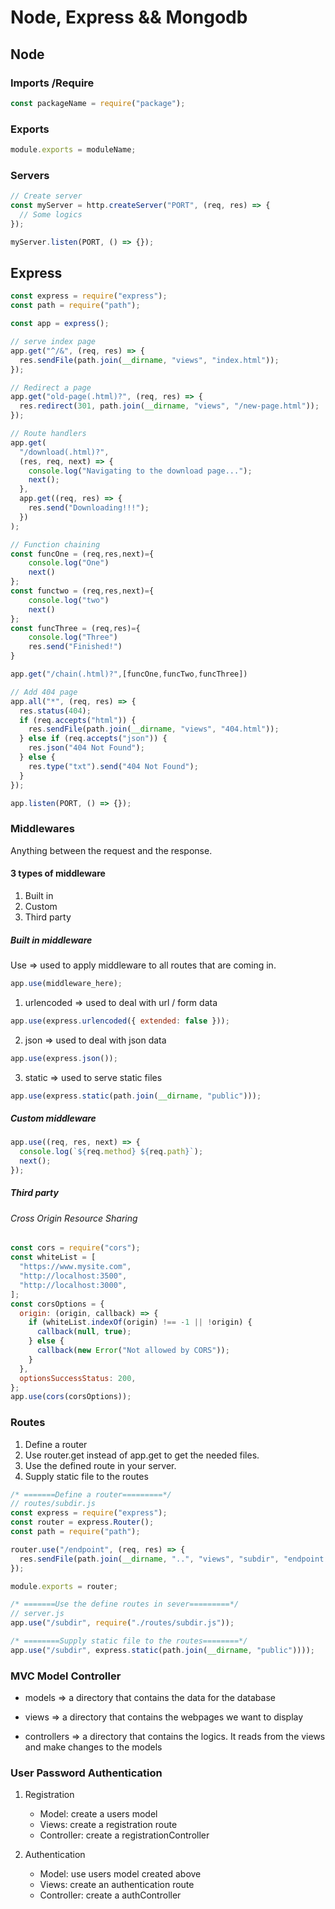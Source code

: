 # Node, Express && Mongodb

## Node

### Imports /Require

```js
const packageName = require("package");
```

### Exports

```js
module.exports = moduleName;
```

### Servers

```js
// Create server
const myServer = http.createServer("PORT", (req, res) => {
  // Some logics
});

myServer.listen(PORT, () => {});
```

## Express

```js
const express = require("express");
const path = require("path");

const app = express();

// serve index page
app.get("^/&", (req, res) => {
  res.sendFile(path.join(__dirname, "views", "index.html"));
});

// Redirect a page
app.get("old-page(.html)?", (req, res) => {
  res.redirect(301, path.join(__dirname, "views", "/new-page.html"));
});

// Route handlers
app.get(
  "/download(.html)?",
  (res, req, next) => {
    console.log("Navigating to the download page...");
    next();
  },
  app.get((req, res) => {
    res.send("Downloading!!!");
  })
);

// Function chaining
const funcOne = (req,res,next)={
    console.log("One")
    next()
};
const functwo = (req,res,next)={
    console.log("two")
    next()
};
const funcThree = (req,res)={
    console.log("Three")
    res.send("Finished!")
}

app.get("/chain(.html)?",[funcOne,funcTwo,funcThree])

// Add 404 page
app.all("*", (req, res) => {
  res.status(404);
  if (req.accepts("html")) {
    res.sendFile(path.join(__dirname, "views", "404.html"));
  } else if (req.accepts("json")) {
    res.json("404 Not Found");
  } else {
    res.type("txt").send("404 Not Found");
  }
});

app.listen(PORT, () => {});
```

### Middlewares

Anything between the request and the response.

#### 3 types of middleware

1. Built in
2. Custom
3. Third party

##### Built in middleware

Use => used to apply middleware to all routes that are coming in.

```js
app.use(middleware_here);
```

1. urlencoded => used to deal with url / form data

```js
app.use(express.urlencoded({ extended: false }));
```

2. json => used to deal with json data

```js
app.use(express.json());
```

3. static => used to serve static files

```js
app.use(express.static(path.join(__dirname, "public")));
```

##### Custom middleware

```js
app.use((req, res, next) => {
  console.log(`${req.method} ${req.path}`);
  next();
});
```

##### Third party

###### Cross Origin Resource Sharing

```js
const cors = require("cors");
const whiteList = [
  "https://www.mysite.com",
  "http://localhost:3500",
  "http://localhost:3000",
];
const corsOptions = {
  origin: (origin, callback) => {
    if (whiteList.indexOf(origin) !== -1 || !origin) {
      callback(null, true);
    } else {
      callback(new Error("Not allowed by CORS"));
    }
  },
  optionsSuccessStatus: 200,
};
app.use(cors(corsOptions));
```

### Routes

1. Define a router
2. Use router.get instead of app.get to get the needed files.
3. Use the defined route in your server.
4. Supply static file to the routes

```js
/* =======Define a router=========*/
// routes/subdir.js
const express = require("express");
const router = express.Router();
const path = require("path");

router.use("/endpoint", (req, res) => {
  res.sendFile(path.join(__dirname, "..", "views", "subdir", "endpoint.html"));
});

module.exports = router;
```

```js
/* =======Use the define routes in sever=========*/
// server.js
app.use("/subdir", require("./routes/subdir.js"));

/* ========Supply static file to the routes========*/
app.use("/subdir", express.static(path.join(__dirname, "public"))));
```

### MVC Model Controller

- models => a directory that contains the data for the database

- views => a directory that contains the webpages we want to display

- controllers => a directory that contains the logics. It reads from the views and make changes to the models

### User Password Authentication

1. Registration

   - Model: create a users model
   - Views: create a registration route
   - Controller: create a registrationController

2. Authentication

   - Model: use users model created above
   - Views: create an authentication route
   - Controller: create a authController
